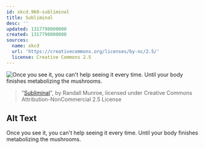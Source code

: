 ```yaml
---
id: xkcd.960-subliminal
title: Subliminal
desc: ''
updated: 1317798000000
created: 1317798000000
sources:
  name: xkcd
  url: 'https://creativecommons.org/licenses/by-nc/2.5/'
  license: Creative Commons 2.5
---
```

![Once you see it, you can't help seeing it every time. Until your body finishes metabolizing the mushrooms.](https://imgs.xkcd.com/comics/subliminal.png)
> "[Subliminal](https://xkcd.com/960/)", by Randall Munroe, licensed under Creative Commons Attribution-NonCommercial 2.5 License

## Alt Text
Once you see it, you can't help seeing it every time. Until your body finishes metabolizing the mushrooms.

